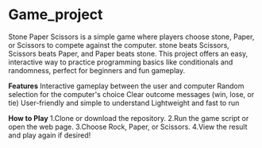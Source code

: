 # Game_project
Stone Paper Scissors is a simple game where players choose stone, Paper, or Scissors to compete against the computer. stone beats Scissors, Scissors beats Paper, and Paper beats stone. This project offers an easy, interactive way to practice programming basics like conditionals and randomness, perfect for beginners and fun gameplay.

**Features**
Interactive gameplay between the user and computer
Random selection for the computer's choice
Clear outcome messages (win, lose, or tie)
User-friendly and simple to understand
Lightweight and fast to run

**How to Play**
1.Clone or download the repository.
2.Run the game script or open the web page.
3.Choose Rock, Paper, or Scissors.
4.View the result and play again if desired!
